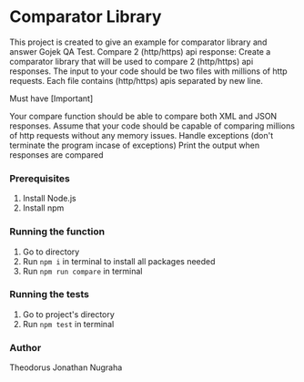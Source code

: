 # Comparator Library
This project is created to give an example for comparator library and answer Gojek QA Test.
Compare 2 (http/https) api response: Create a comparator library that will be used to compare 2 (http/https) api responses.  The input to your code should be two files with millions of http requests. Each file contains (http/https) apis separated by new line. 

Must have [Important]

Your compare function should be able to compare both XML and JSON responses.
Assume that your code should be capable of comparing millions of http requests without any memory issues. 
Handle exceptions (don't terminate the program incase of exceptions)
Print the output when responses are compared

### Prerequisites
1. Install Node.js
2. Install npm

### Running the function
1. Go to directory
2. Run `npm i` in terminal to install all packages needed
3. Run `npm run compare` in terminal

### Running the tests
1. Go to project's directory
2. Run `npm test` in terminal

### Author
Theodorus Jonathan Nugraha
